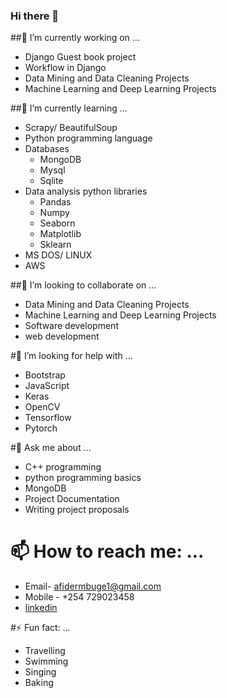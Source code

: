 ### Hi there 👋

<!--
**Lucy815-bit/Lucy815-bit** is a ✨ _special_ ✨ repository because its `README.md` (this file) appears on your GitHub profile.

Here are some ideas to get you started:

- 🔭 I’m currently working on ...
- 🌱 I’m currently learning ...
- 👯 I’m looking to collaborate on ...
- 🤔 I’m looking for help with ...
- 💬 Ask me about ...
- 📫 How to reach me: ...
- 😄 Pronouns: ...
- ⚡ Fun fact: ...
-->
##🔭 I’m currently working on ...
* Django Guest book project
* Workflow in Django
* Data Mining and Data Cleaning Projects
* Machine Learning and Deep Learning Projects

##🌱 I’m currently learning ...
* Scrapy/ BeautifulSoup
* Python programming language
* Databases
  * MongoDB
  * Mysql
  * Sqlite
* Data analysis python libraries
  * Pandas
  * Numpy
  * Seaborn
  * Matplotlib
  * Sklearn
* MS DOS/ LINUX
* AWS
 
 ##👯 I’m looking to collaborate on ...
 * Data Mining and Data Cleaning Projects
 * Machine Learning and Deep Learning Projects
 * Software development
 * web development
 
 #🤔 I’m looking for help with ...
 * Bootstrap
 * JavaScript
 * Keras
 * OpenCV
 * Tensorflow
 * Pytorch
 
 #💬 Ask me about ...
 * C++ programming
 * python programming basics
 * MongoDB
 * Project Documentation
 * Writing project proposals
 
 # 📫 How to reach me: ...
 * Email- afidermbuge1@gmail.com
 * Mobile - +254 729023458
 * [linkedin](https://www.linkedin.com/in/lucy-achieng-wagoro-b833061b3/)
 
 #⚡ Fun fact: ...
 * Travelling
 * Swimming
 * Singing
 * Baking
 
 
 
 
 


      
      
      
      
      
      
      
      
      
      
      
      
      
      
      
      
      
      
      
      








